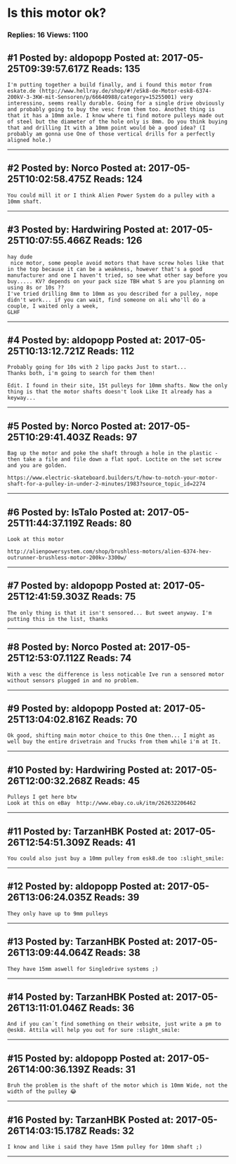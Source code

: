 # Is this motor ok?

### Replies: 16 Views: 1100

## \#1 Posted by: aldopopp Posted at: 2017-05-25T09:39:57.617Z Reads: 135

```
I'm putting together a build finally, and i found this motor from eskate.de (http://www.hellray.de/shop/#!/eSk8-de-Motor-esk8-6374-200kV-3-3KW-mit-Sensoren/p/66640988/category=15255001) very interessino, seems really durable. Going for a single drive obviously and probably going to buy the vesc from them too. Anothet thing is that it has a 10mm axle. I know where ti find motore pulleys made out of steel but the diameter of the hole only is 8mm. Do you think buying that and drilling It with a 10mm point would bè a good idea? (I probably am gonna use One of those vertical drills for a perfectly aligned hole.)
```

---
## \#2 Posted by: Norco Posted at: 2017-05-25T10:02:58.475Z Reads: 124

```
You could mill it or I think Alien Power System do a pulley with a 10mm shaft.
```

---
## \#3 Posted by: Hardwiring Posted at: 2017-05-25T10:07:55.466Z Reads: 126

```
hay dude
 nice motor, some people avoid motors that have screw holes like that in the top because it can be a weakness, however that's a good manufacturer and one I haven't tried, so see what other say before you buy..... KV? depends on your pack size TBH what S are you planning on using 8s or 10s ??
I've tried drilling 8mm to 10mm as you described for a pulley, nope didn't work... if you can wait, find someone on ali who'll do a couple, I waited only a week, 
GLHF
```

---
## \#4 Posted by: aldopopp Posted at: 2017-05-25T10:13:12.721Z Reads: 112

```
Probably going for 10s with 2 lipo packs Just to start...
Thanks both, i'm going to search for them then!

Edit. I found in their site, 15t pulleys for 10mm shafts. Now the only thing is that the motor shafts doesn't look Like It already has a keyway...
```

---
## \#5 Posted by: Norco Posted at: 2017-05-25T10:29:41.403Z Reads: 97

```
Bag up the motor and poke the shaft through a hole in the plastic - then take a file and file down a flat spot. Loctite on the set screw and you are golden.

https://www.electric-skateboard.builders/t/how-to-notch-your-motor-shaft-for-a-pulley-in-under-2-minutes/1983?source_topic_id=2274
```

---
## \#6 Posted by: IsTalo Posted at: 2017-05-25T11:44:37.119Z Reads: 80

```
Look at this motor 

http://alienpowersystem.com/shop/brushless-motors/alien-6374-hev-outrunner-brushless-motor-200kv-3300w/
```

---
## \#7 Posted by: aldopopp Posted at: 2017-05-25T12:41:59.303Z Reads: 75

```
The only thing is that it isn't sensored... But sweet anyway. I'm putting this in the list, thanks
```

---
## \#8 Posted by: Norco Posted at: 2017-05-25T12:53:07.112Z Reads: 74

```
With a vesc the difference is less noticable Ive run a sensored motor without sensors plugged in and no problem.
```

---
## \#9 Posted by: aldopopp Posted at: 2017-05-25T13:04:02.816Z Reads: 70

```
Ok good, shifting main motor choice to this One then... I might as well buy the entire drivetrain and Trucks from them while i'm at It.
```

---
## \#10 Posted by: Hardwiring Posted at: 2017-05-26T12:00:32.268Z Reads: 45

```
Pulleys I get here btw
Look at this on eBay  http://www.ebay.co.uk/itm/262632206462
```

---
## \#11 Posted by: TarzanHBK Posted at: 2017-05-26T12:54:51.309Z Reads: 41

```
You could also just buy a 10mm pulley from esk8.de too :slight_smile:
```

---
## \#12 Posted by: aldopopp Posted at: 2017-05-26T13:06:24.035Z Reads: 39

```
They only have up to 9mm pulleys
```

---
## \#13 Posted by: TarzanHBK Posted at: 2017-05-26T13:09:44.064Z Reads: 38

```
They have 15mm aswell for Singledrive systems ;)
```

---
## \#14 Posted by: TarzanHBK Posted at: 2017-05-26T13:11:01.046Z Reads: 36

```
And if you can´t find something on their website, just write a pm to @esk8. Attila will help you out for sure :slight_smile:
```

---
## \#15 Posted by: aldopopp Posted at: 2017-05-26T14:00:36.139Z Reads: 31

```
Bruh the problem is the shaft of the motor which is 10mm Wide, not the width of the pulley 😂
```

---
## \#16 Posted by: TarzanHBK Posted at: 2017-05-26T14:03:15.178Z Reads: 32

```
I know and like i said they have 15mm pulley for 10mm shaft ;)
```

---
